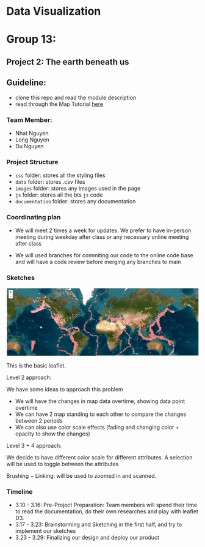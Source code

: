 # Data Visualization

# Group 13:

## Project 2: The earth beneath us

## Guideline:

- clone this repo and read the module description
- read through the Map Tutorial [here](https://docs.google.com/document/d/1-pbd7xuD7Aprm2oecZHX-VAc263pCsSjMs3ONCVTf_Y/edit?tab=t.0)

### Team Member:

- Nhat Nguyen
- Long Nguyen
- Du Nguyen

### Project Structure

- `css` folder: stores all the styling files
- `data` folder: stores .csv files
- `images` folder: stores any images used in the page
- `js` folder: stores all the bts `js` code
- `documentation` folder: stores any documentation

### Coordinating plan

- We will meet 2 times a week for updates. We prefer to have in-person meeting during weekday after class or any necessary online meeting after class

- We will used branches for commiting our code to the online code base and will have a code review before merging any branches to main

### Sketches

![alt text](image.png)

This is the basic leaflet.

Level 2 approach:

We have some ideas to approach this problem

- We will have the changes in map data overtime, showing data point overtime
- We can have 2 map standing to each other to compare the changes between 2 periods
- We can also use color scale effects (fading and changing color + opacity to show the changes)

Level 3 + 4 approach:

We decide to have different color scale for different attributes. A selection will be used to toggle between the attributes

Brushing + Linking: will be used to zoomed in and scanned.

### Timeline

- 3.10 - 3.16: Pre-Project Preparation: Team members will spend their time to read the documentation, do their own researches and play with leaflet D3.
- 3.17 - 3.23: Brainstorming and Sketching in the first half, and try to implement our sketches
- 3.23 - 3.29: Finalizing our design and deploy our product
